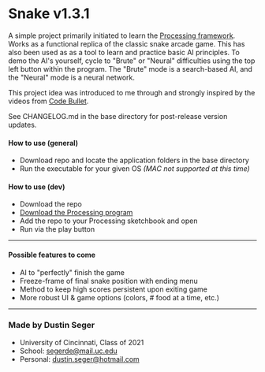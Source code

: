 # Snake v1.3.1

A simple project primarily initiated to learn the [Processing framework](https://processing.org/). Works as a functional replica of the classic snake arcade game. This has also been used as as a tool to learn and practice basic AI principles. To demo the AI's yourself, cycle to "Brute" or "Neural" difficulties using the top left button within the program. The "Brute" mode is a search-based AI, and the "Neural" mode is a neural network.

This project idea was introduced to me through and strongly inspired by the videos from [Code Bullet](https://www.youtube.com/channel/UC0e3QhIYukixgh5VVpKHH9Q/).

See CHANGELOG.md in the base directory for post-release version updates.

#### How to use (general)
- Download repo and locate the application folders in the base directory
- Run the executable for your given OS *(MAC not supported at this time)*

#### How to use (dev)
- Download the repo
- [Download the Processing program](https://processing.org/download/)
- Add the repo to your Processing sketchbook and open
- Run via the play button

---

#### Possible features to come
- AI to "perfectly" finish the game
- Freeze-frame of final snake position with ending menu
- Method to keep high scores persistent upon exiting game
- More robust UI & game options (colors, # food at a time, etc.)

---

### Made by Dustin Seger
- University of Cincinnati, Class of 2021
- School: segerde@mail.uc.edu
- Personal: dustin.seger@hotmail.com
